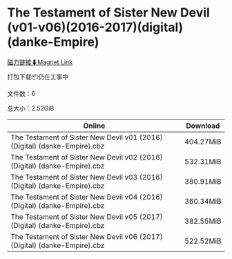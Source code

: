 # The Testament of Sister New Devil (v01-v06)(2016-2017)(digital)(danke-Empire)

[磁力链接⬇Magnet Link](magnet:?xt=urn:btih:525417bb5e17ea3a56c8d22111084a1809da159f&dn=The%20Testament%20of%20Sister%20New%20Devil%20%28v01-v06%29%282016-2017%29%28digital%29%28danke-Empire%29)

打包下载📦仍在工事中

文件数：6

总大小：2.52GiB

Online | Download
--- | ---
The Testament of Sister New Devil v01 (2016) (Digital) (danke-Empire).cbz | 404.27MiB
The Testament of Sister New Devil v02 (2016) (Digital) (danke-Empire).cbz | 532.31MiB
The Testament of Sister New Devil v03 (2016) (Digital) (danke-Empire).cbz | 380.91MiB
The Testament of Sister New Devil v04 (2016) (Digital) (danke-Empire).cbz | 360.34MiB
The Testament of Sister New Devil v05 (2017) (Digital) (danke-Empire).cbz | 382.55MiB
The Testament of Sister New Devil v06 (2017) (Digital) (danke-Empire).cbz | 522.52MiB